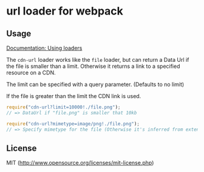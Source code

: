 # url loader for webpack

## Usage

[Documentation: Using loaders](http://webpack.github.io/docs/using-loaders.html)

The `cdn-url` loader works like the `file` loader, but can return a Data Url if the file is smaller than a limit. Otherwise it returns a link to a specified resource on a CDN.

The limit can be specified with a query parameter. (Defaults to no limit)

If the file is greater than the limit the CDN link is used.

``` javascript
require("cdn-url?limit=10000!./file.png");
// => DataUrl if "file.png" is smaller that 10kb

require("cdn-url?mimetype=image/png!./file.png");
// => Specify mimetype for the file (Otherwise it's inferred from extension.)
```

## License

MIT (http://www.opensource.org/licenses/mit-license.php)
